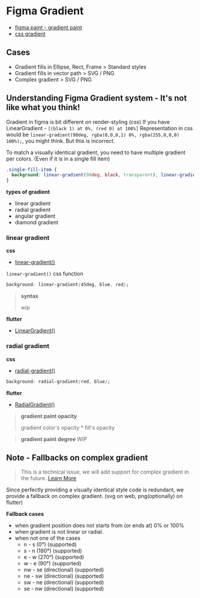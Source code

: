 # Figma Gradient

- [figma paint - gradient paint](https://www.figma.com/plugin-docs/api/Paint/#gradientpaint)
- [css gradient](https://developer.mozilla.org/en-US/docs/Web/CSS/gradient)

## Cases

- Gradient fills in Ellipse, Rect, Frame > Standard styles
- Gradient fills in vector path > SVG / PNG
- Complex gradient > SVG / PNG

## Understanding Figma Gradient system - It's not like what you think!

Gradient in figma is bit different on render-styling (css) If you have LinearGradient - `[(black 1) at 0%, (red 0) at 100%]` Representation in css would be `linear-gradient(90deg, rgba(0,0,0,1) 0%, rgba(255,0,0,0) 100%);`, you might think. But this is incorrect.

To match a visually identical gradient, you need to have multiple gradient per colors. (Even if it is in a single fill item)

```css
.single-fill-item {
  background: linear-gradient(90deg, black, transparent), linear-gradient(90deg, rgba(255, 0, 0, 1), transparent);
}
```

**types of gradient**

- linear gradient
- radial gradient
- angular gradient
- diamond gradient

### linear gradient

**css**

- [linear-gradient()](<https://developer.mozilla.org/en-US/docs/Web/CSS/gradient/linear-gradient()>)

`linear-gradient()` css function

```css
background: linear-gradient(45deg, blue, red);
```

> **syntax**
>
> wip

**flutter**

- [LinearGradient()](https://api.flutter.dev/flutter/painting/LinearGradient-class.html)

### radial gradient

**css**

- [radial-gradient()](<https://developer.mozilla.org/en-US/docs/Web/CSS/gradient/radial-gradient()>)

```css
background: radial-gradient(red, blue);
```

**flutter**

- [RadialGradient()](https://api.flutter.dev/flutter/painting/RadialGradient-class.html)

> **gradient paint opacity**
>
> gradient color's opacity \* fill's opacity

> **gradient paint degree**
> WIP

## Note - Fallbacks on complex gradient

> This is a technical issue, we will add support for complex gradient in the future. [Learn More](https://github.com/gridaco/designto-code/issues/78)

Since perfectly providing a visually identical style code is redundant, we provide a fallback on complex gradient. (svg on web, png(optionally) on flutter)

**Fallback cases**

- when gradient position does not starts from (or ends at) 0% or 100%
- when gradient is not linear or radial.
- when not one of the cases
  - n - s (0°) (supported)
  - s - n (180°) (supported)
  - e - w (270°) (supported)
  - w - e (90°) (supported)
  - nw - se (directional) (supported)
  - ne - sw (directional) (supported)
  - sw - ne (directional) (supported)
  - se - nw (directional) (supported)
